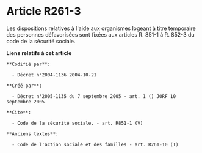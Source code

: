 # Article R261-3

Les dispositions relatives à l'aide aux organismes logeant à titre temporaire des personnes défavorisées sont fixées aux
articles R. 851-1 à R. 852-3 du code de la sécurité sociale.

**Liens relatifs à cet article**

	**Codifié par**:

	  - Décret n°2004-1136 2004-10-21

	**Créé par**:

	  - Décret n°2005-1135 du 7 septembre 2005 - art. 1 () JORF 10 septembre 2005

	**Cite**:

	  - Code de la sécurité sociale. - art. R851-1 (V)

	**Anciens textes**:

	  - Code de l'action sociale et des familles - art. R261-10 (T)
